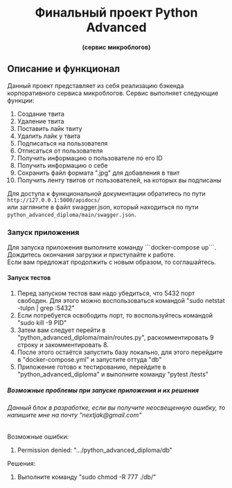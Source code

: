 <h1 align="center">Финальный проект Python Advanced</h1>
<h4 align="center">(сервис микроблогов)</h4>
<h2>Описание и функционал</h2>
Данный проект представляет из себя реализацию бэкенда корпоративного сервиса микроблогов.
Сервис выполняет следующие функции: <br/>
<ol>
    <li>Создание твита</li>
    <li>Удаление твита</li>
    <li>Поставить лайк твиту</li>
    <li>Удалить лайк у твита</li>
    <li>Подписаться на пользователя</li>
    <li>Отписаться от пользователя</li>
    <li>Получить информацию о пользователе по его ID</li>
    <li>Получить информацию о себе</li>
    <li>Сохранить файл формата ".jpg" для добавления в твит</li>
    <li>Получить ленту твитов от пользователей, на которых вы подписаны</li>
</ol>

Для доступа к функциональной документации обратитесь по пути ```http://127.0.0.1:5000/apidocs/``` <br/>
или загляните в файл swagger.json, который находиться по пути ```python_advanced_diploma/main/swagger.json```.

<h3>Запуск приложения</h3>
Для запуска приложения выполните команду ```docker-compose up```.
Дождитесь окончания загрузки и приступайте к работе. <br/>
Если вам предложат продолжить с новым образом, то соглашайтесь.

<h4>Запуск тестов</h4>
<ol>
    <li>Перед запуском тестов вам надо убедиться, что 5432 порт свободен. Для этого можно воспользоваться командой "sudo netstat -tulpn | grep :5432"</li>
    <li>Если потребуется освободить порт, то воспользуйтесь командой "sudo kill -9 PID"</li>
    <li>Затем вам следует перейти в "python_advanced_diploma/main/routes.py", раскомментировать 9 строку и закомментировать 8.</li>
    <li>После этого остаётся запустить базу локально, для этого перейдите в "docker-compose.yml" и запустите оттуда "db"</li>
    <li>Приложение готово к тестированию, перейдите в "python_advanced_diploma" и выполните команду "pytest /tests"</li>
</ol>

<h5>Возможные проблемы при запуске приложения и их решения</h5>
<h6>Данный блок в разработке, если вы получите неосвещенную ошибку, то напишите мне на почту "nextjak@gmail.com"</h6>
Возможные ошибки:
<ol>
    <li>Permission denied: ".../python_advanced_diploma/db"</li>
</ol>
Решения:
<ol>
    <li>Выполните команду "sudo chmod -R 777 ./db/"</li>
</ol>

